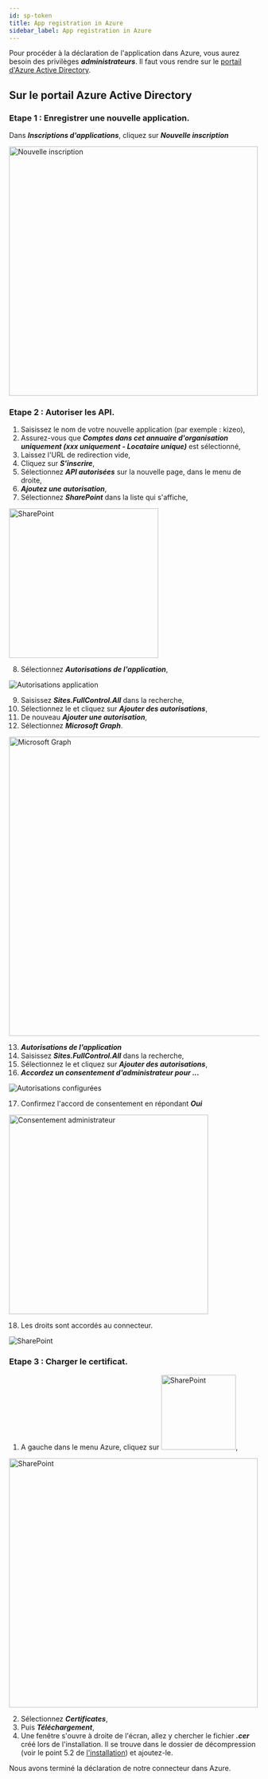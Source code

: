 ```yaml
---
id: sp-token
title: App registration in Azure
sidebar_label: App registration in Azure
---
```

Pour procéder à la déclaration de l'application dans Azure, vous aurez besoin des privilèges ***administrateurs***.
Il faut vous rendre sur le <a href="https://portal.azure.com/?quickstart=True#blade/Microsoft_AAD_RegisteredApps/ApplicationsListBlade" target="_blank">portail d'Azure Active Directory</a>.

## Sur le portail Azure Active Directory
### Etape 1 : Enregistrer une nouvelle application.

 Dans ***Inscriptions d'applications***, cliquez sur ***Nouvelle inscription***

<img src="/kizeo-forms-documentations/img/sp2/fr/Azurefr-01.jpg" alt="Nouvelle inscription" width="500"/>

### Etape 2 : Autoriser les API.

1. Saisissez le nom de votre nouvelle application (par exemple : kizeo),
2. Assurez-vous que ***Comptes dans cet annuaire d'organisation uniquement (xxx uniquement - Locataire unique)*** est sélectionné,
3. Laissez l'URL de redirection vide,
4. Cliquez sur ***S'inscrire***,
5. Sélectionnez ***API autorisées*** sur la nouvelle page, dans le menu de droite,
6. ***Ajoutez une autorisation***,
7. Sélectionnez ***SharePoint*** dans la liste qui s'affiche,

<img src="/kizeo-forms-documentations/img/sp2/fr/Azurefr-02.jpg" alt="SharePoint" width="300"/>

8. Sélectionnez ***Autorisations de l'application***,

<img src="/kizeo-forms-documentations/img/sp2/fr/Azurefr-03.jpg" alt="Autorisations application"/>

9. Saisissez ***Sites.FullControl.All*** dans la recherche,
10. Sélectionnez le et cliquez sur ***Ajouter des autorisations***,
11. De nouveau ***Ajouter une autorisation***,
12. Sélectionnez ***Microsoft Graph***.

<img src="/kizeo-forms-documentations/img/sp2/fr/Azurefr-04.jpg" alt="Microsoft Graph" width="600"/>

13. ***Autorisations de l'application***
14. Saisissez ***Sites.FullControl.All*** dans la recherche,
15. Sélectionnez le et cliquez sur ***Ajouter des autorisations***,
16. ***Accordez un consentement d'administrateur pour ...***

<img src="/kizeo-forms-documentations/img/sp2/fr/Azurefr-05.jpg" alt="Autorisations configurées" />

17. Confirmez l'accord de consentement en répondant ***Oui***

<img src="/kizeo-forms-documentations/img/sp2/fr/Azurefr-06.jpg" alt="Consentement administrateur" width="400"/>

18. Les droits sont accordés au connecteur.

<img src="/kizeo-forms-documentations/img/sp2/fr/Azurefr-07.jpg" alt="SharePoint" />

### Etape 3 : Charger le certificat.

1. A gauche dans le menu Azure, cliquez sur <img src="/kizeo-forms-documentations/img/sp2/fr/Azurefr-08.jpg" alt="SharePoint" width="150"/>,

<img src="/kizeo-forms-documentations/img/sp2/fr/Azurefr-09.jpg" alt="SharePoint" width="500"/>

2. Sélectionnez ***Certificates***,
3. Puis ***Téléchargement***,
4. Une fenêtre s'ouvre à droite de l'écran, allez y chercher le fichier ***.cer*** créé lors de l'installation. Il se trouve dans le dossier de décompression (voir le point 5.2 de [l'installation](sp-installation.md)) et ajoutez-le.

Nous avons terminé la déclaration de notre connecteur dans Azure.
